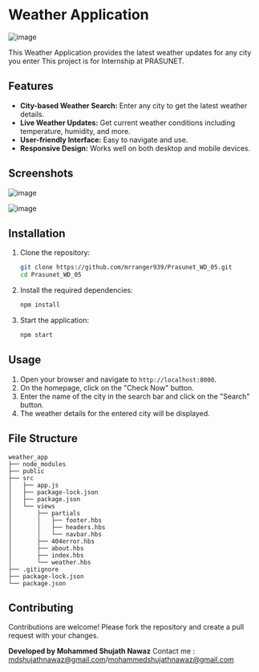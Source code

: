 # Weather Application

![image](https://github.com/user-attachments/assets/15273b3f-afd4-4f43-832f-61941abc3ec0)


This Weather Application provides the latest weather updates for any city you enter This project is for Internship at PRASUNET. 

## Features

- **City-based Weather Search:** Enter any city to get the latest weather details.
- **Live Weather Updates:** Get current weather conditions including temperature, humidity, and more.
- **User-friendly Interface:** Easy to navigate and use.
- **Responsive Design:** Works well on both desktop and mobile devices.

## Screenshots

![image](https://github.com/user-attachments/assets/98855705-2f7d-4227-8e4f-3d8d42a56fdb)

![image](https://github.com/user-attachments/assets/aa43b36a-1610-453a-95ea-3c06afbda01c)


## Installation

1. Clone the repository:
   ```bash
   git clone https://github.com/mrranger939/Prasunet_WD_05.git
   cd Prasunet_WD_05

2. Install the required dependencies:
   ```bash
   npm install
   ```

3. Start the application:
   ```bash
   npm start
   ```

## Usage

1. Open your browser and navigate to `http://localhost:8000`.
2. On the homepage, click on the "Check Now" button.
3. Enter the name of the city in the search bar and click on the "Search" button.
4. The weather details for the entered city will be displayed.

## File Structure

```
weather_app
├── node_modules
├── public
├── src
│   ├── app.js
│   ├── package-lock.json
│   ├── package.json
│   └── views
│       ├── partials
│       │   ├── footer.hbs
│       │   ├── headers.hbs
│       │   └── navbar.hbs
│       ├── 404error.hbs
│       ├── about.hbs
│       ├── index.hbs
│       └── weather.hbs
├── .gitignore
├── package-lock.json
└── package.json
```

## Contributing

Contributions are welcome! Please fork the repository and create a pull request with your changes.




**Developed by Mohammed Shujath Nawaz**
Contact me : mdshujathnawaz@gmail.com/mohammedshujathnawaz@gmail.com


